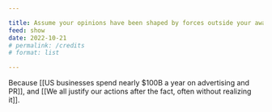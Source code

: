 ```yaml
---

title: Assume your opinions have been shaped by forces outside your awareness
feed: show
date: 2022-10-21
# permalink: /credits
# format: list

---
```


Because [[US businesses spend nearly $100B a year on advertising and PR]], and [[We all justify our actions after the fact, often without realizing it]].